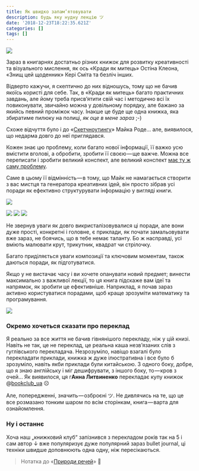 ```yaml
---
title: Як швидко запам’ятовувати
description: будь яку нудну лекцію ツ
date: '2018-12-23T18:22:35.621Z'
categories: []
tags: []
---
```


![](/images/1__iBOsACHBIk8l1rCAsmNyzA.jpeg)

Зараз в книгарнях достатньо різних книжок для розвитку креативності та візуального мислення, як ось «Кради як митець» Остіна Клеона, «Знищ цей щоденник» Кері Сміта та безліч інших.

Відверто кажучи, я скептично до них відношусь, тому що не бачив якоїсь користі для себе. Так, в «Кради як митець» багато практичних завдань, але йому треба присв’ятити свій час і методично всі їх повиконувати, звичайно можна у довільному порядку, але бажано за якийсь певний проміжок часу. Інакше це буде ще одна книжка, яка збиратиме пилюку на полиці, _як оце в мене зараз_ ;-)

Схоже відчуття було і до «[Скетчноутингу](https://www.bookclub.ua/ukr/catalog/books/psychology/product.html?id=39832)» Майка Роде… але, виявилося, що недарма довго до неї приглядався.

Кожен знає цю проблему, коли багато нової інформації, її важко усю вмістити вголові, а обробити, зробити її своєю — ще важче. Можна все переписати і зробити великий конспект, але великий конспект [має ту ж саму проблему](https://www.google.com/search?q=рекурсія).

Саме в цьому її відмінність — в тому, що Майк не намагається створити з вас мистця та генератора креативних ідей, він просто зібрав усі поради як ефективно структурувати інформацію у вигляді книги.

![](/images/1__2uScjRaslBimev7LHBpfMw.jpeg)

![](/images/1__OlVihzm23SONd__DnhWWG1g.jpeg)
![](/images/1__foj0MGgXCqEIdXJ7lcWbNg.jpeg)
![](/images/1__YLw__P3ywrlR2hwGxCijCRw.jpeg)

Не звернув уваги як довго викристалізовувалися ці поради, але вони дуже прості, конкретні і головне, є приклади, як почати замальовувати вже зараз, не боячись, що в тебе немає таланту. Бо ж насправді, усі вміють малювати крут, трикутник, квадрат чи стрілочку.

Багато приділяється уваги композиції та ключовим моментам, також даються поради, як підготуватися.

Якщо у не вистачає часу і ви хочете опанувати новий предмет; винести максимально з важливої лекції, то ця книга підскаже вам ідеї та напрямок, як зробити це ефективніше. Наприклад, я почав зараз активно користуватися порадами, щоб краще зрозуміти математику та програмування.

![](/images/1__1ccIQNF12zAF__tF3M7nuOg.jpeg)

### Окремо хочеться сказати про переклад

Я реально за все життя не бачив гівнянішого перекладу, ніж у цій книзі. Навіть не так, це не переклад, це реальна каша незв’язаних слів з гуглівського перекладача. Незрозуміло, навіщо взагалі було перекладати приклади, книжка ж дуже ілюстративна і все було б зрозуміло, навіть якби приклади були китайською. З одного боку, добре, що я знаю англійську і міг дешифрувати, з іншого боку, то — кров з очей…
Як виявилося, ця г**Анна Литвиненко** перекладає купу книжок @[bookclub\_ua](https://twitter.com/bookclub_ua) ☹️

Але, попередженні, значить — озброєні ツ.
Не дивлячись на те, що це все розмазано тонким шаром по всім сторінкам, книга — варта для ознайомлення.

### Ну і останнє

Хоча наш „книжковий клуб“ запізнився з перекладом років так на 5 і сам автор ↓ вже популяризує дуже популярний зараз bullet journal, ці техніки швидше доповнюють одна одну, ніж пересікаються.

> Нотатка до «[Природи речей](https://t.me/rdv_ch)» 🌿
